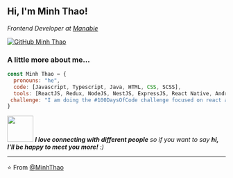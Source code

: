 
<h2> Hi, I'm Minh Thao! </h2>
<p><em>Frontend Developer at <a href="https://www.manabie.vn/">Manabie</a>
</em></p>

[![GitHub Minh Thao](https://img.shields.io/github/followers/thaiane?label=follow&style=social)](https://github.com/minhthao56)


### A little more about me...  

```javascript
const Minh Thao = {
  pronouns: "he",
  code: [Javascript, Typescript, Java, HTML, CSS, SCSS],
  tools: [ReactJS, Redux, NodeJS, NestJS, ExpressJS, React Native, Android],
 challenge: "I am doing the #100DaysOfCode challenge focused on react and typescript"
}
```

<img src="https://media.giphy.com/media/LnQjpWaON8nhr21vNW/giphy.gif" width="60"> <em><b>I love connecting with different people</b> so if you want to say <b>hi, I'll be happy to meet you more!</b> :)</em>

---

⭐️ From [@MinhThao](https://github.com/minhthao56)
